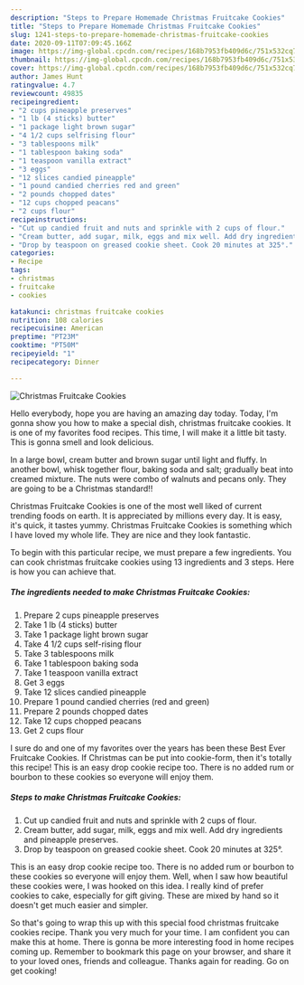 ```yaml
---
description: "Steps to Prepare Homemade Christmas Fruitcake Cookies"
title: "Steps to Prepare Homemade Christmas Fruitcake Cookies"
slug: 1241-steps-to-prepare-homemade-christmas-fruitcake-cookies
date: 2020-09-11T07:09:45.166Z
image: https://img-global.cpcdn.com/recipes/168b7953fb409d6c/751x532cq70/christmas-fruitcake-cookies-recipe-main-photo.jpg
thumbnail: https://img-global.cpcdn.com/recipes/168b7953fb409d6c/751x532cq70/christmas-fruitcake-cookies-recipe-main-photo.jpg
cover: https://img-global.cpcdn.com/recipes/168b7953fb409d6c/751x532cq70/christmas-fruitcake-cookies-recipe-main-photo.jpg
author: James Hunt
ratingvalue: 4.7
reviewcount: 49835
recipeingredient:
- "2 cups pineapple preserves"
- "1 lb (4 sticks) butter"
- "1 package light brown sugar"
- "4 1/2 cups selfrising flour"
- "3 tablespoons milk"
- "1 tablespoon baking soda"
- "1 teaspoon vanilla extract"
- "3 eggs"
- "12 slices candied pineapple"
- "1 pound candied cherries red and green"
- "2 pounds chopped dates"
- "12 cups chopped peacans"
- "2 cups flour"
recipeinstructions:
- "Cut up candied fruit and nuts and sprinkle with 2 cups of flour."
- "Cream butter, add sugar, milk, eggs and mix well. Add dry ingredients and pineapple preserves."
- "Drop by teaspoon on greased cookie sheet. Cook 20 minutes at 325°."
categories:
- Recipe
tags:
- christmas
- fruitcake
- cookies

katakunci: christmas fruitcake cookies 
nutrition: 108 calories
recipecuisine: American
preptime: "PT23M"
cooktime: "PT50M"
recipeyield: "1"
recipecategory: Dinner

---
```



![Christmas Fruitcake Cookies](https://img-global.cpcdn.com/recipes/168b7953fb409d6c/751x532cq70/christmas-fruitcake-cookies-recipe-main-photo.jpg)

Hello everybody, hope you are having an amazing day today. Today, I'm gonna show you how to make a special dish, christmas fruitcake cookies. It is one of my favorites food recipes. This time, I will make it a little bit tasty. This is gonna smell and look delicious.

In a large bowl, cream butter and brown sugar until light and fluffy. In another bowl, whisk together flour, baking soda and salt; gradually beat into creamed mixture. The nuts were combo of walnuts and pecans only. They are going to be a Christmas standard!!

Christmas Fruitcake Cookies is one of the most well liked of current trending foods on earth. It is appreciated by millions every day. It is easy, it's quick, it tastes yummy. Christmas Fruitcake Cookies is something which I have loved my whole life. They are nice and they look fantastic.


To begin with this particular recipe, we must prepare a few ingredients. You can cook christmas fruitcake cookies using 13 ingredients and 3 steps. Here is how you can achieve that.

<!--inarticleads1-->

##### The ingredients needed to make Christmas Fruitcake Cookies:

1. Prepare 2 cups pineapple preserves
1. Take 1 lb (4 sticks) butter
1. Take 1 package light brown sugar
1. Take 4 1/2 cups self-rising flour
1. Take 3 tablespoons milk
1. Take 1 tablespoon baking soda
1. Take 1 teaspoon vanilla extract
1. Get 3 eggs
1. Take 12 slices candied pineapple
1. Prepare 1 pound candied cherries (red and green)
1. Prepare 2 pounds chopped dates
1. Take 12 cups chopped peacans
1. Get 2 cups flour


I sure do and one of my favorites over the years has been these Best Ever Fruitcake Cookies. If Christmas can be put into cookie-form, then it&#39;s totally this recipe! This is an easy drop cookie recipe too. There is no added rum or bourbon to these cookies so everyone will enjoy them. 

<!--inarticleads2-->

##### Steps to make Christmas Fruitcake Cookies:

1. Cut up candied fruit and nuts and sprinkle with 2 cups of flour.
1. Cream butter, add sugar, milk, eggs and mix well. Add dry ingredients and pineapple preserves.
1. Drop by teaspoon on greased cookie sheet. Cook 20 minutes at 325°.


This is an easy drop cookie recipe too. There is no added rum or bourbon to these cookies so everyone will enjoy them. Well, when I saw how beautiful these cookies were, I was hooked on this idea. I really kind of prefer cookies to cake, especially for gift giving. These are mixed by hand so it doesn&#39;t get much easier and simpler. 

So that's going to wrap this up with this special food christmas fruitcake cookies recipe. Thank you very much for your time. I am confident you can make this at home. There is gonna be more interesting food in home recipes coming up. Remember to bookmark this page on your browser, and share it to your loved ones, friends and colleague. Thanks again for reading. Go on get cooking!
